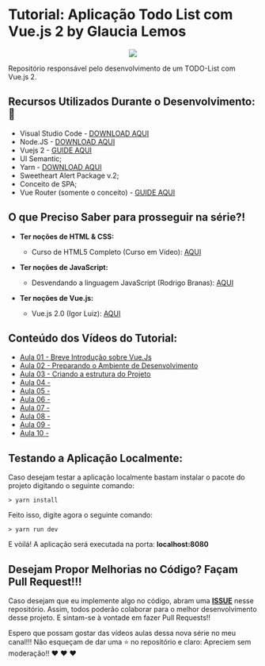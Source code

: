 # Tutorial: Aplicação Todo List com Vue.js 2 by Glaucia Lemos

<p align="center">
  <img src="https://i.imgsafe.org/41/4157b4c1ad.jpeg"/>  
</p>

Repositório responsável pelo desenvolvimento de um TODO-List com Vue.js 2.

## Recursos Utilizados Durante o Desenvolvimento: :rocket:

- Visual Studio Code - [DOWNLOAD AQUI](https://code.visualstudio.com/)
- Node.JS - [DOWNLOAD AQUI](https://nodejs.org/pt-br/)
- Vuejs 2 - [GUIDE AQUI](https://vuejs.org/v2/guide/)
- UI Semantic;
- Yarn - [DOWNLOAD AQUI](https://yarnpkg.com/pt-BR/)
- Sweetheart Alert Package v.2;
- Conceito de SPA;
- Vue Router (somente o conceito) - [GUIDE AQUI](https://router.vuejs.org/)

## O que Preciso Saber para prosseguir na série?!

* **Ter noções de HTML & CSS:**
    - Curso de HTML5 Completo (Curso em Vídeo): [AQUI](https://www.youtube.com/playlist?list=PLHz_AreHm4dlAnJ_jJtV29RFxnPHDuk9o) 

* **Ter noções de JavaScript:**
    - Desvendando a linguagem JavaScript (Rodrigo Branas): [AQUI](https://www.youtube.com/playlist?list=PLQCmSnNFVYnT1-oeDOSBnt164802rkegc)
    
* **Ter noções de Vue.js:**
    - Vue.js 2.0 (Igor Luiz): [AQUI](https://www.youtube.com/playlist?list=PLFtCenSt_W2Fxgh1fjjwXK20qg2MdC2wp)

## Conteúdo dos Vídeos do Tutorial:

- [Aula 01 - Breve Introdução sobre Vue.Js](https://youtu.be/-ZICkiBzkcw)
- [Aula 02 - Preparando o Ambiente de Desenvolvimento]()
- [Aula 03 - Criando a estrutura do Projeto]()
- [Aula 04 - ]()
- [Aula 05 - ]()
- [Aula 06 - ]()
- [Aula 07 - ]()
- [Aula 08 - ]()
- [Aula 09 - ]()
- [Aula 10 - ]()

## Testando a Aplicação Localmente:

Caso desejam testar a aplicação localmente bastam instalar o pacote do projeto digitando o seguinte comando:

```
> yarn install
```

Feito isso, digite agora o seguinte comando:

```
> yarn run dev
```

E vòilá! A aplicação será executada na porta: **localhost:8080**

## Desejam Propor Melhorias no Código? Façam Pull Request!!! 

Caso desejam que eu implemente algo no código, abram uma [**ISSUE**](https://github.com/glaucia86/todo-list-vuejs-2/issues) nesse repositório. Assim, todos poderão colaborar para o melhor desenvolvimento desse projeto. E sintam-se à vontade em fazer Pull Requests!!

Espero que possam gostar das vídeos aulas dessa nova série no meu canal!!! Não esqueçam de dar uma :star: no repositório e claro: Apreciem sem moderação!! :heart: :heart: :heart:
